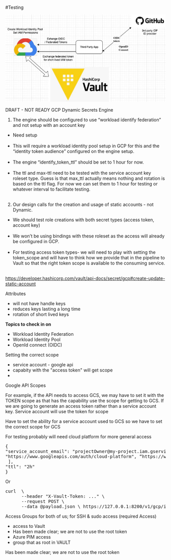 
#Testing

![Illustration](img/flow.jpg)

DRAFT - NOT READY 
GCP Dynamic Secrets Engine

1. The engine should be configured to use “workload identify federation” and not setup with an account key
- Need setup <br> <br> 
- This will require a workload identity pool setup in GCP for this and the “identity token audience” configured on the engine setup. <br> <br> 
- The engine “identify_token_ttl” should be set to 1 hour for now. <br> <br> 
- The ttl and max-ttl need to be tested with the service account key roleset type.  Guess is that max_ttl actually means nothing and rotation is based on the ttl flag.   For now we can set them to 1 hour for testing or whatever interval to facilitate testing. <br> <br> 

2. Our design calls for the creation and usage of static accounts - not Dynamic. 

- We should test role creations with both secret types (access token, account key) <br> <br> 
- We won’t be using bindings with these roleset as the access will already be configured in GCP. <br> <br> 
- For testing access token types- we will need to play with setting the token_scope and will have to think how we provide that in the pipeline to Vault so that the right token scope is available to the consuming service. <br> <br> 

https://developer.hashicorp.com/vault/api-docs/secret/gcp#create-update-static-account 

Attributes 
- will not have handle keys
- reduces keys lasting a long time
- rotation of short lived keys 


<b>Topics to check in on</b> 
- Workload Identity Federation
- Workload Identity Pool
- OpenId connect (OIDC)

Setting the correct scope
- service account - google api 
- capabity with the "access token" will get scope
- 

Google API Scopes

For example, if the API needs to access GCS, we may have to set it with the TOKEN scope as that has the capability use the scope for getting to GCS.   If we are going to generate an access token rather than a service account key.   Service account will use the token for scope

Have to set the ability for a service account used to GCS so we have to set the correct scope for GCS 

For testing probably will need cloud platform for more general access 

<pre>
{ 
"service_account_email": "projectOwner@my-project.iam.gserviceaccount.com", "token_scopes": [ 
"https://www.googleapis.com/auth/cloud-platform", “https://www.googleapis.com/auth/bigquery”
 ], 
"ttl": "2h" 
}
</pre>


Or
<pre>
curl  \ 
      --header "X-Vault-Token: ..." \ 
      --request POST \ 
      --data @payload.json \ https://127.0.0.1:8200/v1/gcp/impersonated-account/my-token-impersonate
</pre>

Access Groups for both of us; for SSH & sudo access (required Access) 
- access to Vault
- Has been made clear; we are not to use the root token
- Azure PIM access 
- group that as root in VAULT 

Has been made clear; we are not to use the root token

